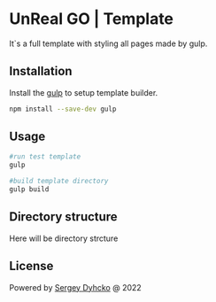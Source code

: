 # UnReal GO | Template

It`s a full template with styling all pages made by gulp.

## Installation

Install the [gulp](https://gulpjs.com/docs/en/getting-started/quick-start/) to setup template builder.

```bash
npm install --save-dev gulp
```

## Usage

```python
#run test template
gulp

#build template directory
gulp build
```

## Directory structure
Here will be directory strcture

## License
Powered by [Sergey Dyhcko](https://www.linkedin.com/in/sergey-dychko-766721207) @ 2022
